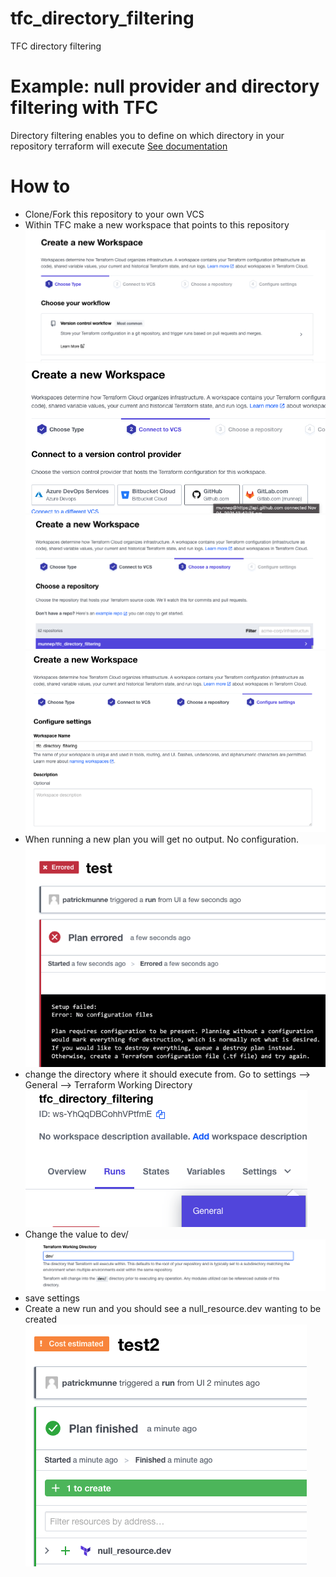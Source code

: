 # tfc_directory_filtering
TFC directory filtering

# Example: null provider and directory filtering with TFC

Directory filtering enables you to define on which directory in your repository terraform will execute [See documentation](https://www.terraform.io/cloud-docs/workspaces/settings#terraform-working-directory) 


# How to

- Clone/Fork this repository to your own VCS
- Within TFC make a new workspace that points to this repository  
![](media/2022-03-10-16-32-40.png)  
![](media/2022-03-10-16-33-00.png)  
![](media/2022-03-10-16-33-19.png)  
![](media/2022-03-10-16-33-36.png)  
- When running a new plan you will get no output. No configuration.   
![](media/2022-03-10-16-35-21.png)  
- change the directory where it should execute from. Go to settings --> General --> Terraform Working Directory
![](media/2022-03-10-16-35-49.png)  
- Change the value to dev/
![](media/2022-03-10-16-36-58.png)  
- save settings
- Create a new run and you should see a null_resource.dev wanting to be created
![](media/2022-03-10-16-44-21.png)  